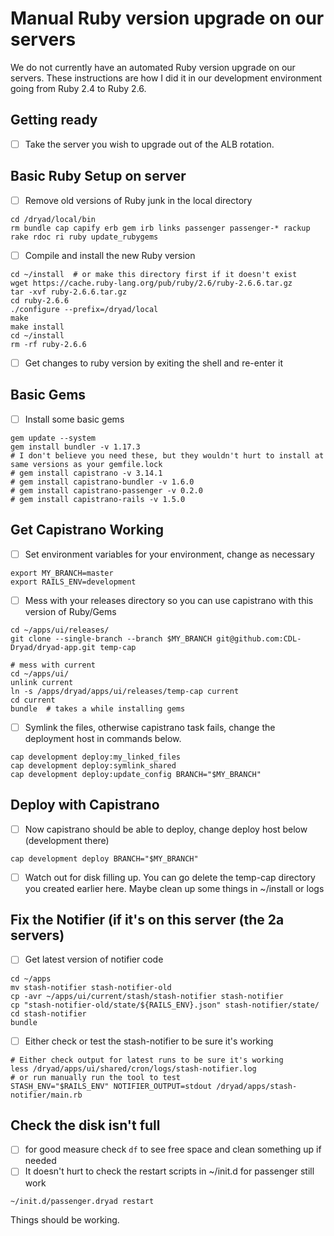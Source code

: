 # Manual Ruby version upgrade on our servers

We do not currently have an automated Ruby version upgrade on our servers.
These instructions are how I did it in our development environment going
from Ruby 2.4 to Ruby 2.6.

## Getting ready

- [ ] Take the server you wish to upgrade out of the ALB rotation.

## Basic Ruby Setup on server

- [ ] Remove old versions of Ruby junk in the local directory
```shell script
cd /dryad/local/bin
rm bundle cap capify erb gem irb links passenger passenger-* rackup rake rdoc ri ruby update_rubygems
```

- [ ] Compile and install the new Ruby version
```shell script
cd ~/install  # or make this directory first if it doesn't exist
wget https://cache.ruby-lang.org/pub/ruby/2.6/ruby-2.6.6.tar.gz
tar -xvf ruby-2.6.6.tar.gz
cd ruby-2.6.6
./configure --prefix=/dryad/local
make
make install
cd ~/install
rm -rf ruby-2.6.6
```

- [ ] Get changes to ruby version by exiting the shell and re-enter it

## Basic Gems

- [ ] Install some basic gems
```shell script
gem update --system
gem install bundler -v 1.17.3
# I don't believe you need these, but they wouldn't hurt to install at same versions as your gemfile.lock
# gem install capistrano -v 3.14.1
# gem install capistrano-bundler -v 1.6.0
# gem install capistrano-passenger -v 0.2.0
# gem install capistrano-rails -v 1.5.0
```

## Get Capistrano Working

- [ ] Set environment variables for your environment, change as necessary
```shell script
export MY_BRANCH=master
export RAILS_ENV=development
```

- [ ] Mess with your releases directory so you can use capistrano with this version of Ruby/Gems
```shell script
cd ~/apps/ui/releases/
git clone --single-branch --branch $MY_BRANCH git@github.com:CDL-Dryad/dryad-app.git temp-cap

# mess with current
cd ~/apps/ui/
unlink current
ln -s /apps/dryad/apps/ui/releases/temp-cap current
cd current
bundle  # takes a while installing gems
```

- [ ] Symlink the files, otherwise capistrano task fails, change the deployment host in commands below.
```shell script
cap development deploy:my_linked_files
cap development deploy:symlink_shared
cap development deploy:update_config BRANCH="$MY_BRANCH"
```

## Deploy with Capistrano

- [ ] Now capistrano should be able to deploy, change deploy host below (development there)
```shell script
cap development deploy BRANCH="$MY_BRANCH"
```

- [ ] Watch out for disk filling up.  You can go delete the temp-cap directory you created earlier here. Maybe clean
up some things in ~/install or logs

## Fix the Notifier (if it's on this server (the 2a servers)

- [ ] Get latest version of notifier code
```shell script
cd ~/apps
mv stash-notifier stash-notifier-old
cp -avr ~/apps/ui/current/stash/stash-notifier stash-notifier
cp "stash-notifier-old/state/${RAILS_ENV}.json" stash-notifier/state/
cd stash-notifier
bundle
```

- [ ] Either check or test the stash-notifier to be sure it's working
```shell script
# Either check output for latest runs to be sure it's working
less /dryad/apps/ui/shared/cron/logs/stash-notifier.log
# or run manually run the tool to test
STASH_ENV="$RAILS_ENV" NOTIFIER_OUTPUT=stdout /dryad/apps/stash-notifier/main.rb
```

## Check the disk isn't full
- [ ] for good measure check `df` to see free space and clean something up if needed
- [ ] It doesn't hurt to check the restart scripts in ~/init.d for passenger still work
```shell script
~/init.d/passenger.dryad restart
```

Things should be working.